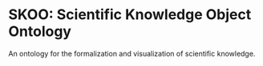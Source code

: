 # SKOO: Scientific Knowledge Object Ontology

An ontology for the formalization and visualization of scientific knowledge.
